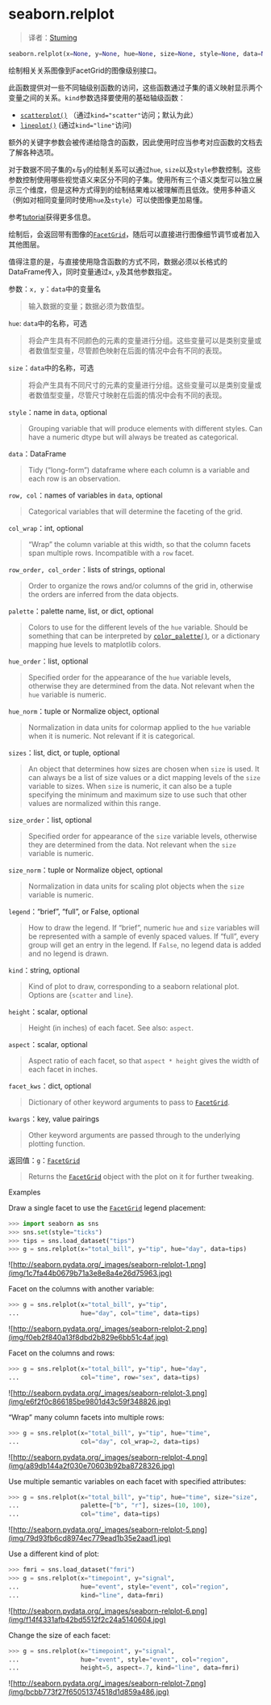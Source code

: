 # seaborn.relplot

> 译者：[Stuming](https://github.com/Stuming)

```py
seaborn.relplot(x=None, y=None, hue=None, size=None, style=None, data=None, row=None, col=None, col_wrap=None, row_order=None, col_order=None, palette=None, hue_order=None, hue_norm=None, sizes=None, size_order=None, size_norm=None, markers=None, dashes=None, style_order=None, legend='brief', kind='scatter', height=5, aspect=1, facet_kws=None, **kwargs)
```

绘制相关关系图像到FacetGrid的图像级别接口。

此函数提供对一些不同轴级别函数的访问，这些函数通过子集的语义映射显示两个变量之间的关系。`kind`参数选择要使用的基础轴级函数：
*   [`scatterplot()`](seaborn.scatterplot.html#seaborn.scatterplot "seaborn.scatterplot") （通过`kind="scatter"`访问；默认为此）
*   [`lineplot()`](seaborn.lineplot.html#seaborn.lineplot "seaborn.lineplot") (通过`kind="line"`访问)

额外的关键字参数会被传递给隐含的函数，因此使用时应当参考对应函数的文档去了解各种选项。

对于数据不同子集的`x`与`y`的绘制关系可以通过`hue`, `size`以及`style`参数控制。这些参数控制使用哪些视觉语义来区分不同的子集。使用所有三个语义类型可以独立展示三个维度，但是这种方式得到的绘制结果难以被理解而且低效。使用多种语义（例如对相同变量同时使用`hue`及`style`）可以使图像更加易懂。

参考[tutorial](../tutorial/relational.html#relational-tutorial)获得更多信息。

绘制后，会返回带有图像的[`FacetGrid`](seaborn.FacetGrid.html#seaborn.FacetGrid "seaborn.FacetGrid")，随后可以直接进行图像细节调节或者加入其他图层。

值得注意的是，与直接使用隐含函数的方式不同，数据必须以长格式的DataFrame传入，同时变量通过`x`, `y`及其他参数指定。

参数：`x, y`：`data`中的变量名

> 输入数据的变量；数据必须为数值型。

`hue`: `data`中的名称，可选

> 将会产生具有不同颜色的元素的变量进行分组。这些变量可以是类别变量或者数值型变量，尽管颜色映射在后面的情况中会有不同的表现。

`size`：`data`中的名称，可选

> 将会产生具有不同尺寸的元素的变量进行分组。这些变量可以是类别变量或者数值型变量，尽管尺寸映射在后面的情况中会有不同的表现。

`style`：name in `data`, optional

> Grouping variable that will produce elements with different styles. Can have a numeric dtype but will always be treated as categorical.

`data`：DataFrame

> Tidy (“long-form”) dataframe where each column is a variable and each row is an observation.

`row, col`：names of variables in `data`, optional

> Categorical variables that will determine the faceting of the grid.

`col_wrap`：int, optional

> “Wrap” the column variable at this width, so that the column facets span multiple rows. Incompatible with a `row` facet.

`row_order, col_order`：lists of strings, optional

> Order to organize the rows and/or columns of the grid in, otherwise the orders are inferred from the data objects.

`palette`：palette name, list, or dict, optional

> Colors to use for the different levels of the `hue` variable. Should be something that can be interpreted by [`color_palette()`](seaborn.color_palette.html#seaborn.color_palette "seaborn.color_palette"), or a dictionary mapping hue levels to matplotlib colors.

`hue_order`：list, optional

> Specified order for the appearance of the `hue` variable levels, otherwise they are determined from the data. Not relevant when the `hue` variable is numeric.

`hue_norm`：tuple or Normalize object, optional

> Normalization in data units for colormap applied to the `hue` variable when it is numeric. Not relevant if it is categorical.

`sizes`：list, dict, or tuple, optional

> An object that determines how sizes are chosen when `size` is used. It can always be a list of size values or a dict mapping levels of the `size` variable to sizes. When `size` is numeric, it can also be a tuple specifying the minimum and maximum size to use such that other values are normalized within this range.

`size_order`：list, optional

> Specified order for appearance of the `size` variable levels, otherwise they are determined from the data. Not relevant when the `size` variable is numeric.

`size_norm`：tuple or Normalize object, optional

> Normalization in data units for scaling plot objects when the `size` variable is numeric.

`legend`：“brief”, “full”, or False, optional

> How to draw the legend. If “brief”, numeric `hue` and `size` variables will be represented with a sample of evenly spaced values. If “full”, every group will get an entry in the legend. If `False`, no legend data is added and no legend is drawn.

`kind`：string, optional

> Kind of plot to draw, corresponding to a seaborn relational plot. Options are {`scatter` and `line`}.

`height`：scalar, optional

> Height (in inches) of each facet. See also: `aspect`.

`aspect`：scalar, optional

> Aspect ratio of each facet, so that `aspect * height` gives the width of each facet in inches.

`facet_kws`：dict, optional

> Dictionary of other keyword arguments to pass to [`FacetGrid`](seaborn.FacetGrid.html#seaborn.FacetGrid "seaborn.FacetGrid").

`kwargs`：key, value pairings

> Other keyword arguments are passed through to the underlying plotting function.


返回值：`g`：[`FacetGrid`](seaborn.FacetGrid.html#seaborn.FacetGrid "seaborn.FacetGrid")

> Returns the [`FacetGrid`](seaborn.FacetGrid.html#seaborn.FacetGrid "seaborn.FacetGrid") object with the plot on it for further tweaking.



Examples

Draw a single facet to use the [`FacetGrid`](seaborn.FacetGrid.html#seaborn.FacetGrid "seaborn.FacetGrid") legend placement:

```py
>>> import seaborn as sns
>>> sns.set(style="ticks")
>>> tips = sns.load_dataset("tips")
>>> g = sns.relplot(x="total_bill", y="tip", hue="day", data=tips)

```

![http://seaborn.pydata.org/_images/seaborn-relplot-1.png](img/1c7fa44b0679b71a3e8e8a4e26d75963.jpg)

Facet on the columns with another variable:

```py
>>> g = sns.relplot(x="total_bill", y="tip",
...                 hue="day", col="time", data=tips)

```

![http://seaborn.pydata.org/_images/seaborn-relplot-2.png](img/f0eb2f840a13f8dbd2b829e6bb51c4af.jpg)

Facet on the columns and rows:

```py
>>> g = sns.relplot(x="total_bill", y="tip", hue="day",
...                 col="time", row="sex", data=tips)

```

![http://seaborn.pydata.org/_images/seaborn-relplot-3.png](img/e6f2f0c866185be9801d43c59f348826.jpg)

“Wrap” many column facets into multiple rows:

```py
>>> g = sns.relplot(x="total_bill", y="tip", hue="time",
...                 col="day", col_wrap=2, data=tips)

```

![http://seaborn.pydata.org/_images/seaborn-relplot-4.png](img/a89db144a2f030e70603b92ba8728326.jpg)

Use multiple semantic variables on each facet with specified attributes:

```py
>>> g = sns.relplot(x="total_bill", y="tip", hue="time", size="size",
...                 palette=["b", "r"], sizes=(10, 100),
...                 col="time", data=tips)

```

![http://seaborn.pydata.org/_images/seaborn-relplot-5.png](img/79d93fb6cd8974ec779ead1b35e2aad1.jpg)

Use a different kind of plot:

```py
>>> fmri = sns.load_dataset("fmri")
>>> g = sns.relplot(x="timepoint", y="signal",
...                 hue="event", style="event", col="region",
...                 kind="line", data=fmri)

```

![http://seaborn.pydata.org/_images/seaborn-relplot-6.png](img/f14f4331afb42bd5512f2c24a5140604.jpg)

Change the size of each facet:

```py
>>> g = sns.relplot(x="timepoint", y="signal",
...                 hue="event", style="event", col="region",
...                 height=5, aspect=.7, kind="line", data=fmri)

```

![http://seaborn.pydata.org/_images/seaborn-relplot-7.png](img/bcbb773f27f65051374518d1d859a486.jpg)